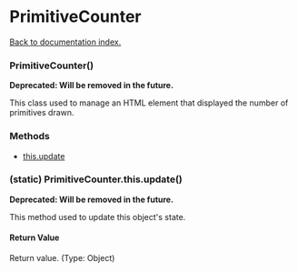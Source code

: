 # PrimitiveCounter

[Back to documentation index.](index.md)

### PrimitiveCounter() <a id='PrimitiveCounter'></a>

<b>Deprecated: Will be removed in the future.</b>

This class used to manage an HTML element
that displayed the number of primitives drawn.

### Methods

* [this.update](#PrimitiveCounter_this_update)

### (static) PrimitiveCounter.this.update() <a id='PrimitiveCounter_this_update'></a>

<b>Deprecated: Will be removed in the future.</b>

This method used to update this object's state.

#### Return Value

Return value. (Type: Object)
